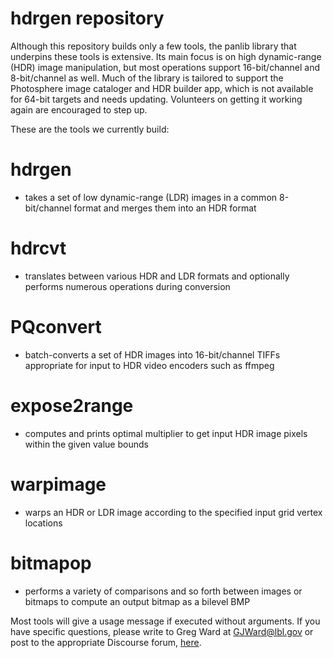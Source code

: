 # hdrgen repository
Although this repository builds only a few tools, the panlib library that underpins
these tools is extensive.  Its main focus is on high dynamic-range (HDR) image manipulation,
but most operations support 16-bit/channel and 8-bit/channel as well.  Much of the library
is tailored to support the Photosphere image cataloger and HDR builder app, which is not
available for 64-bit targets and needs updating.  Volunteers on getting it working again are encouraged to step up.

These are the tools we currently build:

# hdrgen 
- takes a set of low dynamic-range (LDR) images in a common 8-bit/channel format and merges them into an HDR format

# hdrcvt 
- translates between various HDR and LDR formats and optionally performs numerous operations during conversion

# PQconvert 
- batch-converts a set of HDR images into 16-bit/channel TIFFs appropriate for input to HDR video encoders such as ffmpeg

# expose2range 
- computes and prints optimal multiplier to get input HDR image pixels within the given value bounds

# warpimage 
- warps an HDR or LDR image according to the specified input grid vertex locations

# bitmapop 
- performs a variety of comparisons and so forth between images or bitmaps to compute an output bitmap as a bilevel BMP

Most tools will give a usage message if executed without arguments.
If you have specific questions, please write to Greg Ward at <GJWard@lbl.gov> or post to the appropriate Discourse forum,
<a href="https://discourse.radiance-online.org/c/hdri/5">here</a>.
